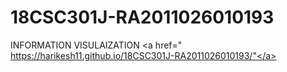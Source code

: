 # 18CSC301J-RA2011026010193
INFORMATION VISULAIZATION
<a href=" https://harikesh11.github.io/18CSC301J-RA2011026010193/"</a>
